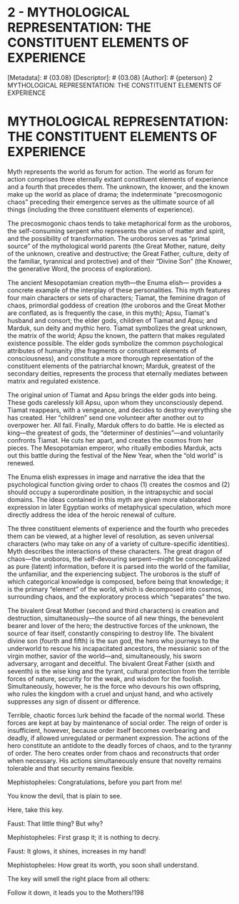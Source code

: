 # 2 - MYTHOLOGICAL REPRESENTATION: THE CONSTITUENT ELEMENTS OF EXPERIENCE
[Metadata]: # {03.08}
[Descriptor]: # {03.08}
[Author]: # {peterson}
2
MYTHOLOGICAL REPRESENTATION: THE CONSTITUENT ELEMENTS OF EXPERIENCE
# MYTHOLOGICAL REPRESENTATION: THE CONSTITUENT ELEMENTS OF EXPERIENCE
Myth represents the world as forum for action. The world as forum for action
comprises three eternally extant constituent elements of experience and a
fourth that precedes them. The unknown, the knower, and the known make up the
world as place of drama; the indeterminate “precosmogonic chaos” preceding
their emergence serves as the ultimate source of all things (including the
three constituent elements of experience).

The precosmogonic chaos tends to take metaphorical form as the uroboros, the
self-consuming serpent who represents the union of matter and spirit, and the
possibility of transformation. The uroboros serves as “primal source” of the
mythological world parents (the Great Mother, nature, deity of the unknown,
creative and destructive; the Great Father, culture, deity of the familiar,
tyrannical and protective) and of their “Divine Son” (the Knower, the
generative Word, the process of exploration).

The ancient Mesopotamian creation myth—the Enuma elish— provides a concrete
example of the interplay of these personalities. This myth features four main
characters or sets of characters; Tiamat, the feminine dragon of chaos,
primordial goddess of creation (the uroboros and the Great Mother are
conflated, as is frequently the case, in this myth); Apsu, Tiamat's husband and
consort; the elder gods, children of Tiamat and Apsu; and Marduk, sun deity and
mythic hero. Tiamat symbolizes the great unknown, the matrix of the world; Apsu
the known, the pattern that makes regulated existence possible. The elder gods
symbolize the common psychological attributes of humanity (the fragments or
constituent elements of consciousness), and constitute a more thorough
representation of the constituent elements of the patriarchal known; Marduk,
greatest of the secondary deities, represents the process that eternally
mediates between matrix and regulated existence.

The original union of Tiamat and Apsu brings the elder gods into being. These
gods carelessly kill Apsu, upon whom they unconsciously depend. Tiamat
reappears, with a vengeance, and decides to destroy everything she has created.
Her “children” send one volunteer after another out to overpower her. All fail.
Finally, Marduk offers to do battle. He is elected as king—the greatest of
gods, the “determiner of destinies”—and voluntarily confronts Tiamat. He cuts
her apart, and creates the cosmos from her pieces. The Mesopotamian emperor,
who ritually embodies Marduk, acts out this battle during the festival of the
New Year, when the “old world” is renewed.

The Enuma elish expresses in image and narrative the idea that the
psychological function giving order to chaos (1) creates the cosmos and (2)
should occupy a superordinate position, in the intrapsychic and social domains.
The ideas contained in this myth are given more elaborated expression in later
Egyptian works of metaphysical speculation, which more directly address the
idea of the heroic renewal of culture.

The three constituent elements of experience and the fourth who precedes them
can be viewed, at a higher level of resolution, as seven universal characters
(who may take on any of a variety of culture-specific identities). Myth
describes the interactions of these characters. The great dragon of chaos—the
uroboros, the self-devouring serpent—might be conceptualized as pure (latent)
information, before it is parsed into the world of the familiar, the
unfamiliar, and the experiencing subject. The uroboros is the stuff of which
categorical knowledge is composed, before being that knowledge; it is the
primary “element” of the world, which is decomposed into cosmos, surrounding
chaos, and the exploratory process which “separates” the two.

The bivalent Great Mother (second and third characters) is creation and
destruction, simultaneously—the source of all new things, the benevolent bearer
and lover of the hero; the destructive forces of the unknown, the source of
fear itself, constantly conspiring to destroy life. The bivalent divine son
(fourth and fifth) is the sun god, the hero who journeys to the underworld to
rescue his incapacitated ancestors, the messianic son of the virgin mother,
savior of the world—and, simultaneously, his sworn adversary, arrogant and
deceitful. The bivalent Great Father (sixth and seventh) is the wise king and
the tyrant, cultural protection from the terrible forces of nature, security
for the weak, and wisdom for the foolish. Simultaneously, however, he is the
force who devours his own offspring, who rules the kingdom with a cruel and
unjust hand, and who actively suppresses any sign of dissent or difference.

Terrible, chaotic forces lurk behind the facade of the normal world. These
forces are kept at bay by maintenance of social order. The reign of order is
insufficient, however, because order itself becomes overbearing and deadly, if
allowed unregulated or permanent expression. The actions of the hero constitute
an antidote to the deadly forces of chaos, and to the tyranny of order. The
hero creates order from chaos and reconstructs that order when necessary. His
actions simultaneously ensure that novelty remains tolerable and that security
remains flexible.



Mephistopheles: Congratulations, before you part from me!

You know the devil, that is plain to see.

Here, take this key.

Faust: That little thing? But why?

Mephistopheles: First grasp it; it is nothing to decry.

Faust: It glows, it shines, increases in my hand!

Mephistopheles: How great its worth, you soon shall understand.

The key will smell the right place from all others:

Follow it down, it leads you to the Mothers!198

